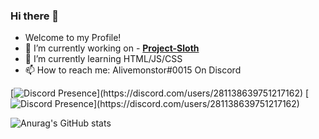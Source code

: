 ### Hi there 👋
- Welcome to my Profile!
- 🔭 I’m currently working on - <a href="https://github.com/Project-Sloth">**Project-Sloth**</a>
- 🌱 I’m currently learning HTML/JS/CSS
- 📫 How to reach me: Alivemonstor#0015 On Discord

[![Discord Presence](https://lanyard.cnrad.dev/api/281138639751217162?theme=dark&bg=000000&animated=true&hideDiscrim=true&borderRadius=30px&idleMessage=discord.gg/unifiedrp...)](https://discord.com/users/281138639751217162)
[![Discord Presence](https://lanyard.cnrad.dev/api/281138639751217162?theme=dark&bg=000000&animated=true&hideDiscrim=true&borderRadius=30px&idleMessage=discord.gg/35THcu5h...)](https://discord.com/users/281138639751217162)


![Anurag's GitHub stats](https://github-readme-stats.vercel.app/api?username=Alivemonstor&show_icons=true&theme=tokyonight)
